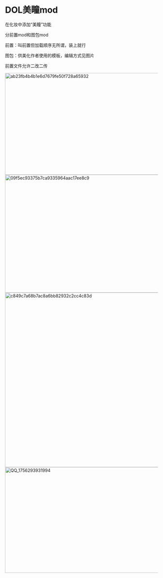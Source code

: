 # DOL美瞳mod

在化妆中添加“美瞳”功能

分前置mod和图包mod

前置：叫前置但加载顺序无所谓，装上就行

图包：供美化作者使用的模板，编辑方式见图片

前置文件允许二改二传

<img width="821" height="334" alt="ab23fb4b4b1e6d7679fe50f728a65932" src="https://github.com/user-attachments/assets/51631024-67c3-4de9-a223-8c6e52842f84" />

<img width="963" height="387" alt="09f5ec93375b7ca9335964aac17ee8c9" src="https://github.com/user-attachments/assets/ab78bd64-1daa-4a4e-9444-0591e1797098" />

<img width="865" height="573" alt="c849c7a68b7ac8a6bb82932c2cc4c83d" src="https://github.com/user-attachments/assets/0bd15dc3-0a64-41af-acf6-b331773262e0" />

<img width="720" height="347" alt="QQ_1756293931994" src="https://github.com/user-attachments/assets/be8d43ef-e9d2-4ea9-98b7-bc26d635b6ba" />
